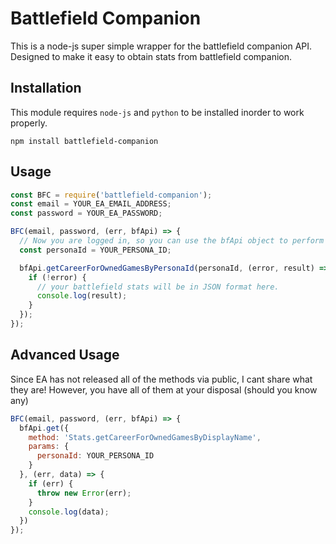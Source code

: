 # Battlefield Companion

This is a node-js super simple wrapper for the battlefield companion API.
Designed to make it easy to obtain stats from battlefield companion.

## Installation

This module requires `node-js` and `python` to be installed inorder to work properly.

```
npm install battlefield-companion
```

## Usage

```javascript
const BFC = require('battlefield-companion');
const email = YOUR_EA_EMAIL_ADDRESS;
const password = YOUR_EA_PASSWORD;

BFC(email, password, (err, bfApi) => {
  // Now you are logged in, so you can use the bfApi object to perform requests
  const personaId = YOUR_PERSONA_ID;

  bfApi.getCareerForOwnedGamesByPersonaId(personaId, (error, result) => {
    if (!error) {
      // your battlefield stats will be in JSON format here.
      console.log(result);
    }
  });
});
```

## Advanced Usage
Since EA has not released all of the methods via public, I cant share what they are!
However, you have all of them at your disposal (should you know any)

```javascript
BFC(email, password, (err, bfApi) => {
  bfApi.get({
    method: 'Stats.getCareerForOwnedGamesByDisplayName',
    params: {
      personaId: YOUR_PERSONA_ID
    }
  }, (err, data) => {
    if (err) {
      throw new Error(err);
    }
    console.log(data);
  })
});
```


